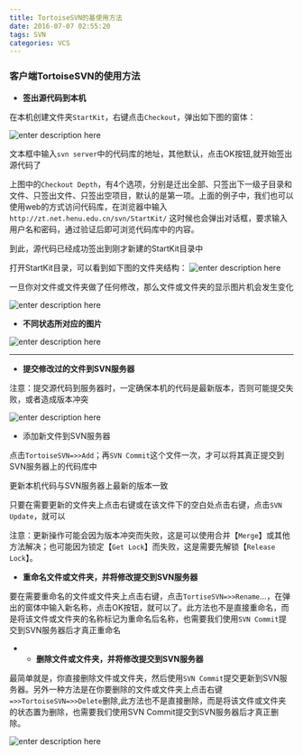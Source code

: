 ```yaml
---
title: TortoiseSVN的基使用方法
date: 2016-07-07 02:55:20
tags: SVN
categories: VCS
---
```



### 客户端TortoiseSVN的使用方法

-  **签出源代码到本机**

在本机创建文件夹`StartKit`，右键点击`Checkout`，弹出如下图的窗体：

![enter description here][5]

文本框中输入`svn server`中的代码库的地址，其他默认，点击OK按钮,就开始签出源代码了
<!--more-->
上图中的`Checkout Depth`，有4个选项，分别是迁出全部、只签出下一级子目录和文件、只签出文件、只签出空项目，默认的是第一项。上面的例子中，我们也可以使用web的方式访问代码库，在浏览器中输入`http://zt.net.henu.edu.cn/svn/StartKit/`
这时候也会弹出对话框，要求输入用户名和密码，通过验证后即可浏览代码库中的内容。

到此，源代码已经成功签出到刚才新建的StartKit目录中

打开StartKit目录，可以看到如下图的文件夹结构：
![enter description here][6]

一旦你对文件或文件夹做了任何修改，那么文件或文件夹的显示图片机会发生变化

![enter description here][7]

- **不同状态所对应的图片**

![enter description here][8]

---

-  **提交修改过的文件到SVN服务器**

注意：提交源代码到服务器时，一定确保本机的代码是最新版本，否则可能提交失败，或者造成版本冲突

![enter description here][9]

  - 添加新文件到SVN服务器

点击`TortoiseSVN=>>Add`；再`SVN Commit`这个文件一次，才可以将其真正提交到SVN服务器上的代码库中

更新本机代码与SVN服务器上最新的版本一致

只要在需要更新的文件夹上点击右键或在该文件下的空白处点击右键，点击`SVN Update`，就可以

注意：更新操作可能会因为版本冲突而失败，这是可以使用合并【`Merge`】或其他方法解决；也可能因为锁定【`Get Lock`】而失败，这是需要先解锁【`Release Lock`】。

- **重命名文件或文件夹，并将修改提交到SVN服务器**

要在需要重命名的文件或文件夹上点击右键，点击`TortiseSVN=>>Rename`…，在弹出的窗体中输入新名称，点击OK按钮，就可以了。此方法也不是直接重命名，而是将该文件或文件夹的名称标记为重命名后名称，也需要我们使用`SVN Commit`提交到SVN服务器后才真正重命名

- - **删除文件或文件夹，并将修改提交到SVN服务器**

最简单就是，你直接删除文件或文件夹，然后使用`SVN Commit`提交更新到SVN服务器。另外一种方法是在你要删除的文件或文件夹上点击右键`=>>TortoiseSVN=>>Delete`删除,此方法也不是直接删除，而是将该文件或文件夹的状态置为删除，也需要我们使用SVN Commit提交到SVN服务器后才真正删除。


![enter description here][10]


 
  [5]: http://blog.chinaunix.net/attachment/201402/19/27004869_13927803776NBs.png
  [6]: http://blog.chinaunix.net/attachment/201402/19/27004869_1392780401u5bf.png
  [7]: http://blog.chinaunix.net/attachment/201402/19/27004869_13927804137Lrz.png
  [8]: http://blog.chinaunix.net/attachment/201402/19/27004869_1392780423j7W7.png
  [9]: http://blog.chinaunix.net/attachment/201402/19/27004869_139278051015SO.png
  [10]: http://blog.chinaunix.net/attachment/201402/19/27004869_1392780878a
